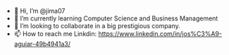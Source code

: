 - 👋 Hi, I’m @jima07
- 🌱 I’m currently learning Computer Science and Business Management
- 💞️ I’m looking to collaborate in a big prestigious company.
- 📫 How to reach me Linkdin: https://www.linkedin.com/in/jos%C3%A9-aguiar-49b4941a3/
                               

<!---
jima07/jima07 is a ✨ special ✨ repository because its `README.md` (this file) appears on your GitHub profile.
You can click the Preview link to take a look at your changes.
--->

